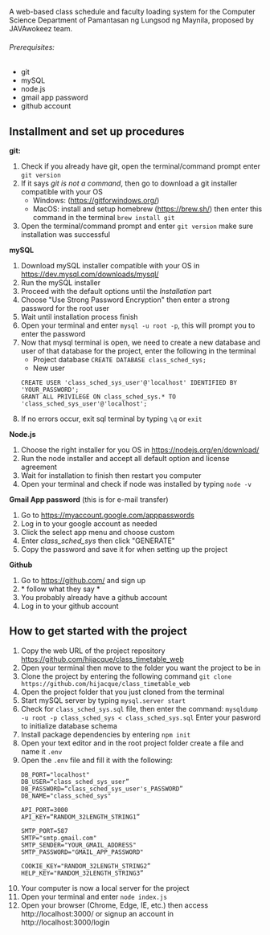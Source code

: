 A web-based class schedule and faculty loading system for the Computer Science Department of Pamantasan ng Lungsod ng Maynila, proposed by JAVAwokeez team.

###### Prerequisites:
- git
- mySQL
- node.js
- gmail app password
- github account

## Installment and set up procedures
**git:**
1. Check if you already have git, open the terminal/command prompt enter `git version`
2. If it says _git is not a command_, then go to download a git installer compatible with your OS
    - Windows: (https://gitforwindows.org/)
    - MacOS: install and setup homebrew (https://brew.sh/) then enter this command in the terminal `brew install git`
4. Open the terminal/command prompt and enter `git version` make sure installation was successful

**mySQL**
1. Download mySQL installer compatible with your OS in https://dev.mysql.com/downloads/mysql/
2. Run the mySQL installer
3. Proceed with the default options until the _Installation_ part
4. Choose "Use Strong Password Encryption" then enter a strong password for the root user
5. Wait until installation process finish
6. Open your terminal and enter `mysql -u root -p`, this will prompt you to enter the password
7. Now that mysql terminal is open, we need to create a new database and user of that database for the project, enter the following in the terminal
    * Project database
    `CREATE DATABASE class_sched_sys;`
    * New user
    ```
    CREATE USER 'class_sched_sys_user'@'localhost' IDENTIFIED BY 'YOUR_PASSWORD';
    GRANT ALL PRIVILEGE ON class_sched_sys.* TO 'class_sched_sys_user'@'localhost';
    ```
8. If no errors occur, exit sql terminal by typing `\q` or `exit`

**Node.js**
1. Choose the right installer for you OS in https://nodejs.org/en/download/
2. Run the node installer and accept all default option and license agreement
3. Wait for installation to finish then restart you computer
4. Open your terminal and check if node was installed by typing `node -v`

**Gmail App password**
(this is for e-mail transfer)
1. Go to https://myaccount.google.com/apppasswords
2. Log in to your google account as needed
3. Click the select app menu and choose custom
4. Enter *class_sched_sys* then click "GENERATE"
5. Copy the password and save it for when setting up the project

**Github**
1. Go to https://github.com/ and sign up
2. \* follow what they say *
3. You probably already have a github account
4. Log in to your github account

## How to get started with the project
1. Copy the web URL of the project repository https://github.com/hijacque/class_timetable_web
2. Open your terminal then move to the folder you want the project to be in
3. Clone the project by entering the following command
    `git clone https://github.com/hijacque/class_timetable_web`
4. Open the project folder that you just cloned from the terminal
5. Start mySQL server by typing `mysql.server start`
6. Check for `class_sched_sys.sql` file, then enter the command:
    `mysqldump -u root -p class_sched_sys < class_sched_sys.sql`
    Enter your pasword to initialize database schema
7. Install package dependencies by entering `npm init`
8. Open your text editor and in the root project folder create a file and name it `.env`
9. Open the `.env` file and fill it with the following:
    ```
    DB_PORT="localhost"
    DB_USER=“class_sched_sys_user”
    DB_PASSWORD=“class_sched_sys_user's_PASSWORD”
    DB_NAME="class_sched_sys"

    API_PORT=3000
    API_KEY=“RANDOM_32LENGTH_STRING1”

    SMTP_PORT=587
    SMTP="smtp.gmail.com"
    SMTP_SENDER="YOUR_GMAIL_ADDRESS"
    SMTP_PASSWORD="GMAIL_APP_PASSWORD"

    COOKIE_KEY="RANDOM_32LENGTH_STRING2”
    HELP_KEY="RANDOM_32LENGTH_STRING3”
    ```
10. Your computer is now a local server for the project
11. Open your terminal and enter `node index.js`
12. Open your browser (Chrome, Edge, IE, etc.) then access http://localhost:3000/ or signup an account in http://localhost:3000/login